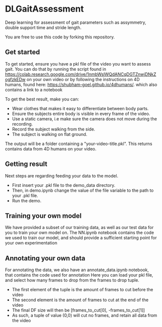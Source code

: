 # DLGaitAssessment

Deep learning for assessment of gait parameters such as assymmetry, double support time and stride length.

You are free to use this code by forking this repository.

## Get started

To get started, ensure you have a pkl file of the video you want to assess gait. You can do that by running the script found in https://colab.research.google.com/drive/1nmbWslWQdANCqDGTZnwjDNkZogfzkEDw on your own video or by following the instructions on 4D humans, found here: https://shubham-goel.github.io/4dhumans/. which also contains a link to a notebook

To get the best result, make you can:

- Wear clothes that makes it easy to differentiate between body parts.
- Ensure the subjects entire body is visible in every frame of the video.
- Use a static camera, i.e make sure the camera does not move during the recording.
- Record the subject walking from the side.
- The subject is walking on flat ground.

The output will be a folder containing a "your-video-title.pkl". This returns contains data from 4D humans on your video.

## Getting result

Next steps are regarding feeding your data to the model.

- First insert your .pkl file to the demo_data directory.
- Then, in demo.ipynb change the value of the file variable to the path to your .pkl file.
- Run the demo.

## Training your own model

We have provided a subset of our training data, as well as our test data for you to train your own model on.
The NN.ipynb notebook contains the code we used to train our model, and should provide a sufficient starting point for your own experimentation

## Annotating your own data
For annotating the data, we also have an annotate_data.ipynb notebook, that contains the code used for annotation
Here you can load your pkl file, and select how many frames to drop from the frames to drop tuple.
 - The first element of the tuple is the amount of frames to cut before the video
 - The second element is the amount of frames to cut at the end of the video
 - The final DF size will then be [frames_to_cut[0], -frames_to_cut[1]]
 - As such, a tuple of value (0,0) will cut no frames, and retain all data from the video
